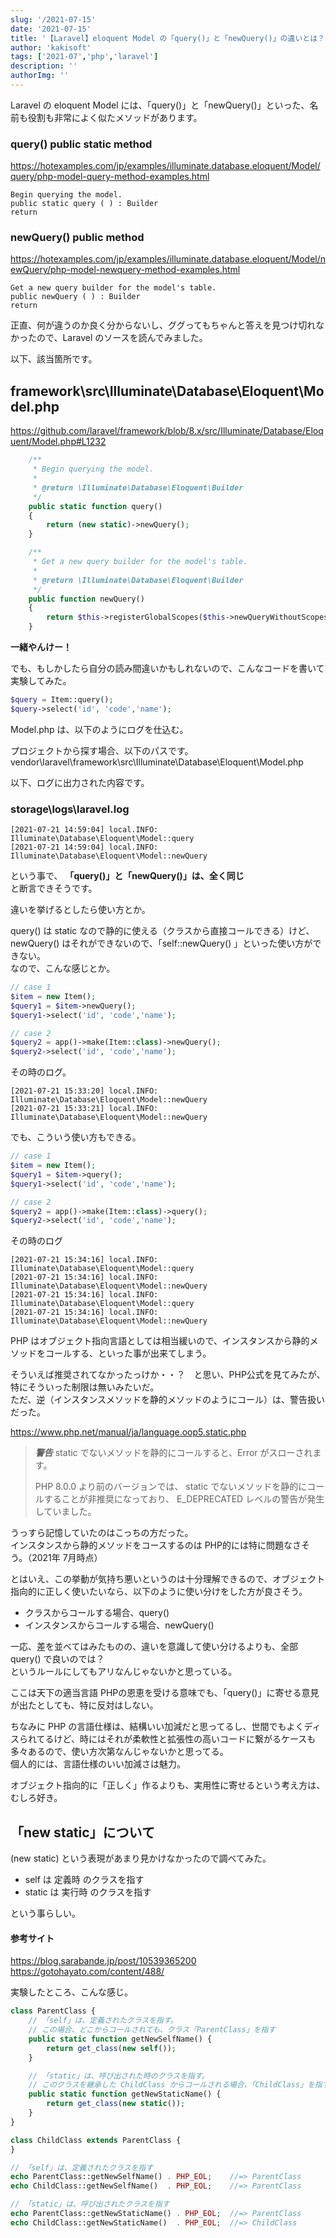 ```yaml
---
slug: '/2021-07-15'
date: '2021-07-15'
title: '【Laravel】eloquent Model の「query()」と「newQuery()」の違いとは？'
author: 'kakisoft'
tags: ['2021-07','php','laravel']
description: ''
authorImg: ''
---
```


Laravel の eloquent Model には、「query()」と「newQuery()」といった、名前も役割も非常によく似たメソッドがあります。  

### query() public static method
https://hotexamples.com/jp/examples/illuminate.database.eloquent/Model/query/php-model-query-method-examples.html
```
Begin querying the model.
public static query ( ) : Builder
return
```

### newQuery() public method
https://hotexamples.com/jp/examples/illuminate.database.eloquent/Model/newQuery/php-model-newquery-method-examples.html
```
Get a new query builder for the model's table.
public newQuery ( ) : Builder
return
```

正直、何が違うのか良く分からないし、ググってもちゃんと答えを見つけ切れなかったので、Laravel のソースを読んでみました。  

以下、該当箇所です。  

## framework\src\Illuminate\Database\Eloquent\Model.php
https://github.com/laravel/framework/blob/8.x/src/Illuminate/Database/Eloquent/Model.php#L1232
```php
    /**
     * Begin querying the model.
     *
     * @return \Illuminate\Database\Eloquent\Builder
     */
    public static function query()
    {
        return (new static)->newQuery();
    }

    /**
     * Get a new query builder for the model's table.
     *
     * @return \Illuminate\Database\Eloquent\Builder
     */
    public function newQuery()
    {
        return $this->registerGlobalScopes($this->newQueryWithoutScopes());
    }
```

**一緒やんけー！**  

でも、もしかしたら自分の読み間違いかもしれないので、こんなコードを書いて実験してみた。  


```php
$query = Item::query();
$query->select('id', 'code','name');
```
Model.php は、以下のようにログを仕込む。  

プロジェクトから探す場合、以下のパスです。  
vendor\laravel\framework\src\Illuminate\Database\Eloquent\Model.php  

以下、ログに出力された内容です。  

### storage\logs\laravel.log
```log
[2021-07-21 14:59:04] local.INFO: Illuminate\Database\Eloquent\Model::query  
[2021-07-21 14:59:04] local.INFO: Illuminate\Database\Eloquent\Model::newQuery  
```

という事で、
**「query()」と「newQuery()」は、全く同じ**  
と断言できそうです。  

違いを挙げるとしたら使い方とか。  

query() は static なので静的に使える（クラスから直接コールできる）けど、newQuery() はそれができないので、「self::newQuery() 」といった使い方ができない。  
なので、こんな感じとか。  
```php
// case 1
$item = new Item();
$query1 = $item->newQuery();
$query1->select('id', 'code','name');

// case 2
$query2 = app()->make(Item::class)->newQuery();
$query2->select('id', 'code','name');
```

その時のログ。
```log
[2021-07-21 15:33:20] local.INFO: Illuminate\Database\Eloquent\Model::newQuery  
[2021-07-21 15:33:21] local.INFO: Illuminate\Database\Eloquent\Model::newQuery  
```

でも、こういう使い方もできる。
```php
// case 1
$item = new Item();
$query1 = $item->query();
$query1->select('id', 'code','name');

// case 2
$query2 = app()->make(Item::class)->query();
$query2->select('id', 'code','name');
```

その時のログ
```log
[2021-07-21 15:34:16] local.INFO: Illuminate\Database\Eloquent\Model::query  
[2021-07-21 15:34:16] local.INFO: Illuminate\Database\Eloquent\Model::newQuery  
[2021-07-21 15:34:16] local.INFO: Illuminate\Database\Eloquent\Model::query  
[2021-07-21 15:34:16] local.INFO: Illuminate\Database\Eloquent\Model::newQuery  
```

PHP はオブジェクト指向言語としては相当緩いので、インスタンスから静的メソッドをコールする、といった事が出来てしまう。  

そういえば推奨されてなかったっけか・・？　と思い、PHP公式を見てみたが、特にそういった制限は無いみたいだ。  
ただ、逆（インスタンスメソッドを静的メソッドのようにコール）は、警告扱いだった。

https://www.php.net/manual/ja/language.oop5.static.php
> ***警告*** static でないメソッドを静的にコールすると、Error がスローされます。  
>
> PHP 8.0.0 より前のバージョンでは、 static でないメソッドを静的にコールすることが非推奨になっており、 E_DEPRECATED レベルの警告が発生していました。  

うっすら記憶していたのはこっちの方だった。  
インスタンスから静的メソッドをコースするのは PHP的には特に問題なさそう。（2021年 7月時点）  

とはいえ、この挙動が気持ち悪いというのは十分理解できるので、オブジェクト指向的に正しく使いたいなら、以下のように使い分けをした方が良さそう。

 * クラスからコールする場合、query()
 * インスタンスからコールする場合、newQuery()

一応、差を並べてはみたものの、違いを意識して使い分けるよりも、全部 query() で良いのでは？  
というルールにしてもアリなんじゃないかと思っている。  

ここは天下の適当言語 PHPの恩恵を受ける意味でも、「query()」に寄せる意見が出たとしても、特に反対はしない。  

ちなみに PHP の言語仕様は、結構いい加減だと思ってるし、世間でもよくディスられてるけど、時にはそれが柔軟性と拡張性の高いコードに繋がるケースも多々あるので、使い方次第なんじゃないかと思ってる。  
個人的には、言語仕様のいい加減さは魅力。  

オブジェクト指向的に「正しく」作るよりも、実用性に寄せるという考え方は、むしろ好き。  


## 「new static」について
(new static) という表現があまり見かけなかったので調べてみた。  

 * self は 定義時 のクラスを指す
 * static は 実行時 のクラスを指す

という事らしい。  

#### 参考サイト
https://blog.sarabande.jp/post/10539365200  
https://gotohayato.com/content/488/  


実験したところ、こんな感じ。  
```php
class ParentClass {
    // 「self」は、定義されたクラスを指す。
    // この場合、どこからコールされても、クラス「ParentClass」を指す
    public static function getNewSelfName() {
        return get_class(new self());
    }

    // 「static」は、呼び出された時のクラスを指す。
    // このクラスを継承した ChildClass からコールされる場合、「ChildClass」を指す
    public static function getNewStaticName() {
        return get_class(new static());
    }
}

class ChildClass extends ParentClass {
}

// 「self」は、定義されたクラスを指す
echo ParentClass::getNewSelfName() . PHP_EOL;    //=> ParentClass
echo ChildClass::getNewSelfName()  . PHP_EOL;    //=> ParentClass

// 「static」は、呼び出されたクラスを指す
echo ParentClass::getNewStaticName() . PHP_EOL;  //=> ParentClass
echo ChildClass::getNewStaticName()  . PHP_EOL;  //=> ChildClass
```

